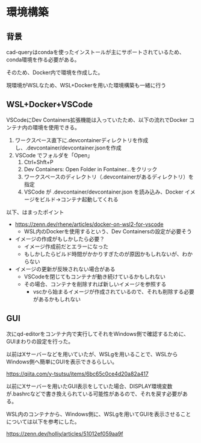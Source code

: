 # 環境構築

## 背景

cad-queryはcondaを使ったインストールが主にサポートされているため、conda環境を作る必要がある。

そのため、Docker内で環境を作成した。

現環境がWSLなため、WSL+Dockerを用いた環境構築も一緒に行う

## WSL+Docker+VSCode

VSCodeにDev Containers拡張機能は入っていたため、以下の流れでDocker コンテナ内の環境を使用できる。

1. ワークスペース直下に.devcontainerディレクトリを作成し、.devcontainer/devcontainer.jsonを作成
2. VSCode でフォルダを「Open」
   1. Ctrl+Shft+P
   2. Dev Containers: Open Folder in Fontainer...をクリック
   3. ワークスペースのディレクトリ（.devcontainerがあるディレクトリ）を指定
   4. VSCode が .devcontainer/devcontainer.json を読み込み、Docker イメージをビルド→コンテナ起動してくれる

以下、はまったポイント

- https://zenn.dev/rhene/articles/docker-on-wsl2-for-vscode
  - WSL内のDockerを使用するという、Dev Containersの設定が必要そう
- イメージの作成がもしかしたら必要？
  - イメージ作成前だとエラーになった
  - もしかしたらビルド時間がかかりすぎたのが原因かもしれないが、わからない
- イメージの更新が反映されない場合がある
  - VSCodeを閉じてもコンテナが動き続けているかもしれない
  - その場合、コンテナを削除すれば新しいイメージを参照する
    - vscから始まるイメージが作成されているので、それも削除する必要があるかもしれない

## GUI

次にqd-editorをコンテナ内で実行してそれをWindows側で確認するために、GUIまわりの設定を行った。

以前はXサーバーなどを用いていたが、WSLgを用いることで、WSLからWindows側へ簡単にGUIを表示できるらしい。

https://qiita.com/y-tsutsu/items/6bc65c0ce4d20a82a417

以前にXサーバーを用いたGUI表示をしていた場合、DISPLAY環境変数が.bashrcなどで書き換えられている可能性があるので、それを戻す必要がある。

WSL内のコンテナから、Windows側に、WSLgを用いてGUIを表示させることについては以下を参考にした。

https://zenn.dev/holliy/articles/51012ef059aa9f
